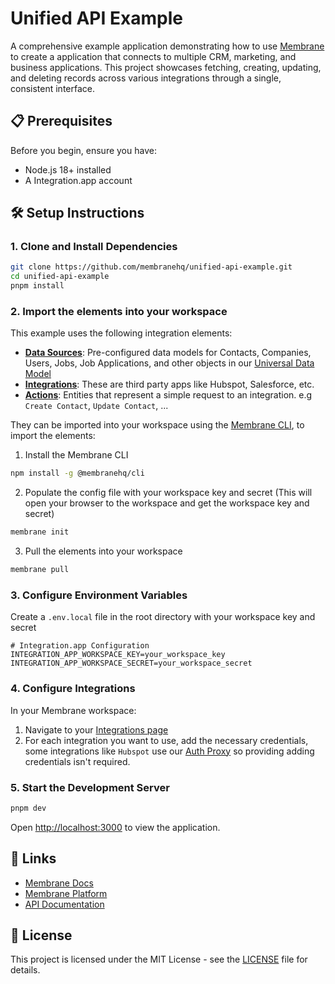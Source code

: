 # Unified API Example

A comprehensive example application demonstrating how to use [Membrane](https://integration.app/) to create a application that connects to multiple CRM, marketing, and business applications. This project showcases fetching, creating, updating, and deleting records across various integrations through a single, consistent interface.

## 📋 Prerequisites

Before you begin, ensure you have:

- Node.js 18+ installed
- A Integration.app account

## 🛠️ Setup Instructions

### 1. Clone and Install Dependencies

```bash
git clone https://github.com/membranehq/unified-api-example.git
cd unified-api-example
pnpm install
```

### 2. Import the elements into your workspace

This example uses the following integration elements:

- [**Data Sources**](https://docs.integration.app/docs/data-sources#/): Pre-configured data models for Contacts, Companies, Users, Jobs, Job Applications, and other objects in our [Universal Data Model](https://docs.integration.app/docs/universal-data-models#/)
- [**Integrations**](https://docs.integration.app/docs/external-apps#/):  These are third party apps like Hubspot, Salesforce, etc.
- [**Actions**](https://docs.integration.app/docs/actions#/): Entities that represent a simple request to an integration. e.g `Create Contact`, `Update Contact`, ...

They can be imported into your workspace using the [Membrane CLI](https://www.npmjs.com/package/@membranehq/cli), to import the elements:

1. Install the Membrane CLI

```bash
npm install -g @membranehq/cli
```

2. Populate the config file with your workspace key and secret (This will open your browser to the workspace and get the workspace key and secret)

```bash
membrane init
```

3. Pull the elements into your workspace

```bash
membrane pull
```

### 3. Configure Environment Variables

Create a `.env.local` file in the root directory with your workspace key and secret

```env
# Integration.app Configuration
INTEGRATION_APP_WORKSPACE_KEY=your_workspace_key
INTEGRATION_APP_WORKSPACE_SECRET=your_workspace_secret
```

### 4. Configure Integrations

In your Membrane workspace:

1. Navigate to your [Integrations page](https://console.integration.app/w/0/external-apps/integrations)
2. For each integration you want to use, add the necessary credentials, some integrations like `Hubspot` use our [Auth Proxy](https://docs.integration.app/docs/auth-proxy#/) so providing adding credentials isn't required.

### 5. Start the Development Server

```bash
pnpm dev
```

Open [http://localhost:3000](http://localhost:3000) to view the application.

## 🔗 Links

- [Membrane Docs](https://docs.integration.app/)
- [Membrane Platform](https://integration.app/)
- [API Documentation](https://docs.integration.app/docs/api)

## 📄 License

This project is licensed under the MIT License - see the [LICENSE](LICENSE) file for details.
